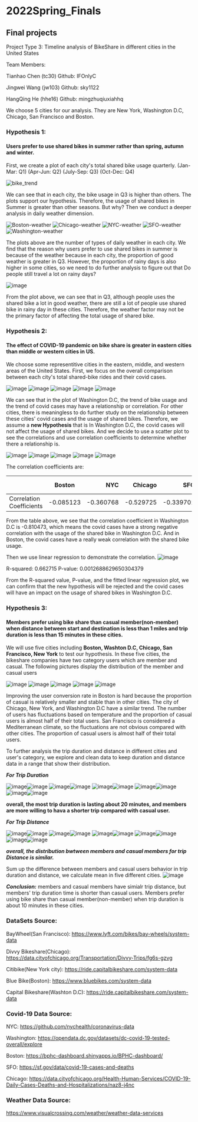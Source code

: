 # 2022Spring_Finals
## Final projects
Project Type 3:  Timeline analysis of BikeShare in different cities in the United States

Team Members:

Tianhao Chen (tc30)    Github: IFOnlyC

Jingwei Wang (jw103)  Github: sky1122

HangQing He (hhe16)  Github: mingzhuqiuxiahhq

We choose 5 cities for our analysis. They are New York, Washington D.C, Chicago, San Francisco and Boston.

### Hypothesis 1:
#### Users prefer to use shared bikes in summer rather than spring, autumn and winter.
First, we create a plot of each city's total shared bike usage quarterly.
(Jan-Mar: Q1)
(Apr-Jun: Q2)
(July-Sep: Q3)
(Oct-Dec: Q4)

![bike_trend](https://user-images.githubusercontent.com/63156187/166621514-9686a4d4-a6b1-457e-a3e0-c81d43dfa1d9.png)

We can see that in each city, the bike usage in Q3 is higher than others. The plots support our hypothesis. Therefore, the usage of shared bikes in Summer is greater than other seasons. But why?
Then we conduct a deeper analysis in daily weather dimension.

![Boston-weather](https://user-images.githubusercontent.com/63156187/166621435-95065a67-5720-45a2-9f43-ade0a60dac55.png)
![Chicago-weather](https://user-images.githubusercontent.com/63156187/166621452-13fff0eb-8094-4ba3-ade7-82bf4d00ddbb.png)
![NYC-weather](https://user-images.githubusercontent.com/63156187/166621477-80c991a7-9222-421b-b57b-fb6a826accb0.png)
![SFO-weather](https://user-images.githubusercontent.com/63156187/166621485-de165260-0c51-4451-8ca3-7890c0171e46.png)
![Washington-weather](https://user-images.githubusercontent.com/63156187/166621493-356f8032-0382-42ef-a967-0146293d0558.png)

The plots above are the number of types of daily weather in each city.
We find that the reason why users prefer to use shared bikes in summer is because of the weather because in each city, the proportion of good weather is greater in Q3. However, the proportion of rainy days is also higher in some cities, so we need to do further analysis to figure out that Do people still travel a lot on rainy days?

![image](https://user-images.githubusercontent.com/63156187/166620698-11933f0a-54a8-4e21-bb30-8de42772603d.png)

From the plot above, we can see that in Q3, although people uses the shared bike a lot in good weather, there are still a lot of people use shared bike in rainy day in these cities. Therefore, the weather factor may not be the primary factor of affecting the total usage of shared bike.

### Hypothesis 2:
#### The effect of COVID-19 pandemic on bike share is greater in eastern cities than middle or western cities in US.
We choose some representitive cities in the eastern, middle, and western areas of the United States.
First, we focus on the overall comparison between each city's total shared-bike rides and their covid cases.

![image](https://user-images.githubusercontent.com/63156187/166604759-370eee6d-9185-4cd4-b261-9e0023894be0.png)
![image](https://user-images.githubusercontent.com/63156187/166606119-d141a16c-1021-41d7-9c68-d3bbfceb8acd.png)
![image](https://user-images.githubusercontent.com/63156187/166606138-fe741e75-6185-4f70-a156-055f5e355b0e.png)
![image](https://user-images.githubusercontent.com/63156187/166606152-ea78feec-e9ca-4373-8110-61a4d03cc954.png)
![image](https://user-images.githubusercontent.com/63156187/166606220-712be286-f577-478b-b079-5bac9bb65c6d.png)

We can see that in the plot of Washington D.C, the trend of bike usage and the trend of covid cases may have a relationship or correlation. For other cities, there is meaningless to do further study on the relationship between these cities' covid cases and the usage of shared bikes. Therefore, we assume a **new Hypothesis** that is In Washington D.C, the covid cases will not affect the usage of shared bikes.
And we decide to use a scatter plot to see the correlations and use correlation coefficients to determine whether there a relationship is.

![image](https://user-images.githubusercontent.com/63156187/166606707-7dc59afa-c00e-4ef1-8ecb-592d01cbe16b.png)
![image](https://user-images.githubusercontent.com/63156187/166606751-e0d36f33-739f-4fa5-9469-8c0a0074e075.png)
![image](https://user-images.githubusercontent.com/63156187/166606781-2f140a99-d4e9-41e5-a745-9c31d098f4f8.png)
![image](https://user-images.githubusercontent.com/63156187/166606814-aa6e4053-ba19-45fd-8a72-1d5305bead97.png)
![image](https://user-images.githubusercontent.com/63156187/166606859-8748df01-830b-4e36-aea3-0dc03b0b8e01.png)

The correlation coefficients are:

|            |   Boston    |      NYC      |      Chicago      |      SFO      |      Washington D.C      |
|------------|:-----------:|--------------:|------------------:|--------------:|-------------------------:|
| Correlation Coefficients |  -0.085123    | -0.360768         | -0.529725     | -0.339701    | -0.814073 |

From the table above, we see that the correlation coefficient in Washington D.C is -0.810473, which means the covid cases have a strong negative correlation with the usage of the shared bike in Washington D.C. And in Boston, the covid cases have a really weak correlation with the shared bike usage.

Then we use linear regression to demonstrate the correlation.
![image](https://user-images.githubusercontent.com/63156187/166609155-18eb01b4-ee52-4d9d-98c6-3ebc9d757c24.png)

R-squared: 0.662715
P-value: 0.0012688629650304379

From the R-squared value, P-value, and the fitted linear regression plot, we can confirm that the new hypothesis will be rejected and the covid cases will have an impact on the usage of shared bikes in Washington D.C.


### Hypothesis 3:
#### Members prefer using bike share than casual member(non-member) when distance between start and destination is less than 1 miles and trip duration is less than 15 minutes in these cities.

We will use five cities including **Boston, Washton D.C, Chicago, San Francisco, New York** to test our hypothesis. In these five cities, the bikeshare companies have two category users which are member and casual.
The following pictures display the distribution of the member and casual users

![image](https://user-images.githubusercontent.com/48091236/166553359-01e048a6-7da2-441d-af0f-652fffd3df27.png)
![image](https://user-images.githubusercontent.com/48091236/166553406-433ff8e4-5327-48cc-bd36-c1495fa0d030.png)
![image](https://user-images.githubusercontent.com/48091236/166553482-75db77a2-57f4-4757-a2fa-cb88b50ad542.png)
![image](https://user-images.githubusercontent.com/48091236/166553541-110c5256-b227-411f-b174-2023381c118f.png)
![image](https://user-images.githubusercontent.com/48091236/166515696-1ef01b14-52d1-47e2-a84c-53d78062825e.png)

Improving the user conversion rate in Boston is hard because the proportion of casual is relatively smaller and stable than in other cities.
The city of Chicago, New York, and Washington D.C have a similar trend. The number of users has fluctuations based on temperature and the proportion of casual users is almost half of their total users.
San Francisco is considered a Mediterranean climate, so the fluctuations are not obvious compared with other cities. The proportion of casual users is almost half of their total users.

To further analysis the trip duration and distance in different cities and user's category, we explore and clean data to keep duration and distance data in a range that show their distribution.

***For Trip Duration***

![image](https://user-images.githubusercontent.com/48091236/166536422-1899d1ee-c745-4e48-9c56-a7df16891c5e.png)![image](https://user-images.githubusercontent.com/48091236/166622411-a51e66b7-24e5-43f5-a332-497db5cf6016.png)
![image](https://user-images.githubusercontent.com/48091236/166552680-c16c7b22-1014-45ef-9b4e-caec2dae4be2.png)![image](https://user-images.githubusercontent.com/48091236/166622459-263a0031-2283-462f-ab34-6beddfb2b349.png)
![image](https://user-images.githubusercontent.com/48091236/166552991-e641dc8c-4de2-4692-a82b-2d33a886974c.png)![image](https://user-images.githubusercontent.com/48091236/166622612-4cbfe081-f8d9-4c65-8411-8c7fe536d347.png)
![image](https://user-images.githubusercontent.com/48091236/166553072-37792f65-6f56-4a65-a08b-32aad998b3fe.png)![image](https://user-images.githubusercontent.com/48091236/166624242-0e254f32-e753-41a0-8bf9-bcb6f11d03d6.png)
![image](https://user-images.githubusercontent.com/48091236/166553177-a072e6ba-acc5-4ddd-b31d-c16dcaf54434.png)![image](https://user-images.githubusercontent.com/48091236/166624331-ac625153-4be5-4c5b-9f4f-63fc3b329c1c.png)




**overall, the most trip duration is lasting about 20 minutes, and members are more willing to hava a shorter trip compared with casual user.**

***For Trip Distance***

![image](https://user-images.githubusercontent.com/48091236/166566063-c8d3b711-b66c-41ae-8036-347282fe8cee.png)![image](https://user-images.githubusercontent.com/48091236/166566109-36d6b143-9a6a-4da9-a1c8-ab2238677a52.png)
![image](https://user-images.githubusercontent.com/48091236/166566142-f63096cd-8045-489a-b33a-2c062322f75b.png)![image](https://user-images.githubusercontent.com/48091236/166566183-b07fd268-b122-47cb-a0cd-bde2158865e5.png)
![image](https://user-images.githubusercontent.com/48091236/166566226-d25afafe-c481-4880-be6f-7d20ad9eac31.png)![image](https://user-images.githubusercontent.com/48091236/166566262-8bd465c4-82f9-40cf-a4be-93e47e00df33.png)
![image](https://user-images.githubusercontent.com/48091236/166566344-5c4b0d0e-5b73-4ec4-96fd-e21d15780b82.png)![image](https://user-images.githubusercontent.com/48091236/166566381-c877d771-067d-4507-b914-4b8aff247bc9.png)
![image](https://user-images.githubusercontent.com/48091236/166566432-9e42057e-8320-4a70-94da-8dc6bb9b41ce.png)![image](https://user-images.githubusercontent.com/48091236/166566464-30156d39-75ee-4f7a-9f9f-f1a405ffd496.png)

***overall, the distribution bwtween members and casual members for trip Distance is similar.***

Sum up the difference between members and casual users behavior in trip duration and distance, we calculate mean in five different cities.
![image](https://user-images.githubusercontent.com/48091236/166570977-2a9e3ea4-a961-4103-bb09-face98537451.png)

***Conclusion:*** members and casual members have simialr trip distance, but members' trip duration time is shorter than casual users. Members prefer using bike share than casual member(non-member) when trip duration is about 10 minutes in these cities.


### DataSets Source:

BayWheel(San Francisco): https://www.lyft.com/bikes/bay-wheels/system-data

Divvy Bikeshare(Chicago): https://data.cityofchicago.org/Transportation/Divvy-Trips/fg6s-gzvg

Citibike(New York city): https://ride.capitalbikeshare.com/system-data

Blue Bike(Boston): https://www.bluebikes.com/system-data

Capital Bikeshare(Washton D.C): https://ride.capitalbikeshare.com/system-data


### Covid-19 Data Source:

NYC: https://github.com/nychealth/coronavirus-data

Washington: https://opendata.dc.gov/datasets/dc-covid-19-tested-overall/explore

Boston: https://bphc-dashboard.shinyapps.io/BPHC-dashboard/

SFO: https://sf.gov/data/covid-19-cases-and-deaths

Chicago: https://data.cityofchicago.org/Health-Human-Services/COVID-19-Daily-Cases-Deaths-and-Hospitalizations/naz8-j4nc

### Weather Data Source: 
https://www.visualcrossing.com/weather/weather-data-services
